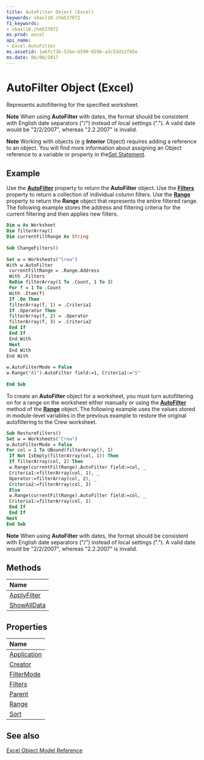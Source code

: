 ```yaml
---
title: AutoFilter Object (Excel)
keywords: vbaxl10.chm537072
f1_keywords:
- vbaxl10.chm537072
ms.prod: excel
api_name:
- Excel.AutoFilter
ms.assetid: 1a6fcf3b-52be-b599-029b-a3c53d12f85e
ms.date: 06/08/2017
---
```



# AutoFilter Object (Excel)

Represents autofiltering for the specified worksheet.


 **Note**  When using  **AutoFilter** with dates, the format should be consistent with English date separators ("/") instead of local settings ("."). A valid date would be "2/2/2007", whereas "2.2.2007" is invalid.


 **Note**  Working with objects (e g  **Interior** Object) requires adding a reference to an object. You will find more information about assigning an Object reference to a variable or property in the[Set Statement](../language/reference/User-Interface-Help/set-statement.md).


## Example

Use the  **[AutoFilter](Excel.Worksheet.AutoFilter.md)** property to return the **AutoFilter** object. Use the **[Filters](Excel.AutoFilter.Filters.md)** property to return a collection of individual column filters. Use the **[Range](Excel.AutoFilter.Range.md)** property to return the **Range** object that represents the entire filtered range. The following example stores the address and filtering criteria for the current filtering and then applies new filters.


```vb
Dim w As Worksheet 
Dim filterArray() 
Dim currentFiltRange As String 
 
Sub ChangeFilters() 
 
Set w = Worksheets("Crew") 
With w.AutoFilter 
 currentFiltRange = .Range.Address 
 With .Filters 
 ReDim filterArray(1 To .Count, 1 To 3) 
 For f = 1 To .Count 
 With .Item(f) 
 If .On Then 
 filterArray(f, 1) = .Criteria1 
 If .Operator Then 
 filterArray(f, 2) = .Operator 
 filterArray(f, 3) = .Criteria2 
 End If 
 End If 
 End With 
 Next 
 End With 
End With 
 
w.AutoFilterMode = False 
w.Range("A1").AutoFilter field:=1, Criteria1:="S" 
 
End Sub
```

To create an  **AutoFilter** object for a worksheet, you must turn autofiltering on for a range on the worksheet either manually or using the **[AutoFilter](Excel.Range.AutoFilter.md)** method of the **[Range](Excel.Range(objec).md)** object. The following example uses the values stored in module-level variables in the previous example to restore the original autofiltering to the Crew worksheet.




```vb
Sub RestoreFilters() 
Set w = Worksheets("Crew") 
w.AutoFilterMode = False 
For col = 1 To UBound(filterArray(), 1) 
 If Not IsEmpty(filterArray(col, 1)) Then 
 If filterArray(col, 2) Then 
 w.Range(currentFiltRange).AutoFilter field:=col, _ 
 Criteria1:=filterArray(col, 1), _ 
 Operator:=filterArray(col, 2), _ 
 Criteria2:=filterArray(col, 3) 
 Else 
 w.Range(currentFiltRange).AutoFilter field:=col, _ 
 Criteria1:=filterArray(col, 1) 
 End If 
 End If 
Next 
End Sub 

```


 **Note**  When using  **AutoFilter** with dates, the format should be consistent with English date separators ("/") instead of local settings ("."). A valid date would be "2/2/2007", whereas "2.2.2007" is invalid.


## Methods



|**Name**|
|:-----|
|[ApplyFilter](Excel.AutoFilter.ApplyFilter.md)|
|[ShowAllData](Excel.AutoFilter.ShowAllData.md)|

## Properties



|**Name**|
|:-----|
|[Application](Excel.AutoFilter.Application.md)|
|[Creator](Excel.AutoFilter.Creator.md)|
|[FilterMode](Excel.AutoFilter.FilterMode.md)|
|[Filters](Excel.AutoFilter.Filters.md)|
|[Parent](Excel.AutoFilter.Parent.md)|
|[Range](Excel.AutoFilter.Range.md)|
|[Sort](Excel.AutoFilter.Sort.md)|

## See also


[Excel Object Model Reference](./overview/object-model-excel-vba-reference.md)
